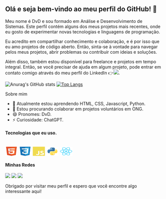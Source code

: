 ## Olá e seja bem-vindo ao meu perfil do GitHub! 👋

Meu nome é DvD e sou formado em Análise e Desenvolvimento de Sistemas. Este perfil contém alguns dos meus projetos mais recentes, onde eu gosto de experimentar novas tecnologias e linguagens de programação.

Eu acredito em compartilhar conhecimento e colaboração, e é por isso que eu amo projetos de código aberto. Então, sinta-se à vontade para navegar pelos meus projetos, abrir problemas ou contribuir com ideias e soluções.

Além disso, também estou disponível para freelance e projetos em tempo integral. Então, se você precisar de ajuda em algum projeto, pode entrar em contato comigo através do meu perfil do LinkedIn 👉<a href="https://www.linkedin.com/in/deivid-f-2a7231232/" target="_blank"><img src="https://img.shields.io/badge/-LinkedIn-%230077B5?style=for-the-badge&logo=linkedin&logoColor=white" target="_blank"></a>.


![Anurag's GitHub stats](https://github-readme-stats.vercel.app/api?username=gameiftech&show_icons=true&theme=dracula)
[![Top Langs](https://github-readme-stats.vercel.app/api/top-langs/?username=gameiftech&layout=compact)](https://github.com/anuraghazra/github-readme-stats)

Sobre mim
- 🌱 Atualmente estou aprendendo HTML, CSS, Javascript, Python.
- 👯 Estou procurando colaborar em projetos voluntários em ONG.
- 😄 Pronomes: DvD.
- ⚡ Curiosidade: ChatGPT.


#### Tecnologias que eu uso.

<div style="display: inline_block"><br>
  <img align="center" alt="Rafa-HTML" height="30" width="40" src="https://raw.githubusercontent.com/devicons/devicon/master/icons/html5/html5-original.svg">
  <img align="center" alt="Rafa-CSS" height="30" width="40" src="https://raw.githubusercontent.com/devicons/devicon/master/icons/css3/css3-original.svg">
  <img align="center" alt="Rafa-Js" height="30" width="40" src="https://raw.githubusercontent.com/devicons/devicon/master/icons/javascript/javascript-plain.svg">
  <img align="center" alt="Rafa-Python" height="30" width="40" src="https://raw.githubusercontent.com/devicons/devicon/master/icons/python/python-original.svg">
  <img align="center" alt="Rafa-React" height="30" width="40" src="https://raw.githubusercontent.com/devicons/devicon/master/icons/react/react-original.svg">  
  
</div>

  
  #### Minhas Redes
 
<div> 
  <a href="https://www.youtube.com/channel/UCljEeIbtO1S_kKwU0T5N9tA" target="_blank"><img src="https://img.shields.io/badge/YouTube-FF0000?style=for-the-badge&logo=youtube&logoColor=white" target="_blank"></a>
   <a href="https://www.linkedin.com/in/deivid-f-2a7231232/" target="_blank"><img src="https://img.shields.io/badge/-LinkedIn-%230077B5?style=for-the-badge&logo=linkedin&logoColor=white" target="_blank"></a>
   <a href="https://www.gameiftech.com.br/" target="_blank"><img src="https://img.shields.io/badge/Blogger-FF5722?style=for-the-badge&logo=blogger&logoColor=white" target="_blank"></a>
  
</div>

Obrigado por visitar meu perfil e espero que você encontre algo interessante aqui!

